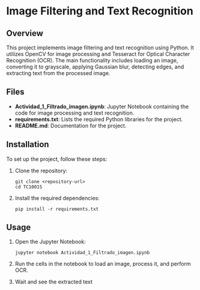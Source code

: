 # Image Filtering and Text Recognition

## Overview
This project implements image filtering and text recognition using Python. It utilizes OpenCV for image processing and Tesseract for Optical Character Recognition (OCR). The main functionality includes loading an image, converting it to grayscale, applying Gaussian blur, detecting edges, and extracting text from the processed image.

## Files
- **Actividad_1_Filtrado_imagen.ipynb**: Jupyter Notebook containing the code for image processing and text recognition.
- **requirements.txt**: Lists the required Python libraries for the project.
- **README.md**: Documentation for the project.

## Installation
To set up the project, follow these steps:

1. Clone the repository:
   ```
   git clone <repository-url>
   cd TC1001S
   ```

2. Install the required dependencies:
   ```
   pip install -r requirements.txt
   ```

## Usage
1. Open the Jupyter Notebook:
   ```
   jupyter notebook Actividad_1_Filtrado_imagen.ipynb
   ```

2. Run the cells in the notebook to load an image, process it, and perform OCR.

3. Wait and see the extracted text 

